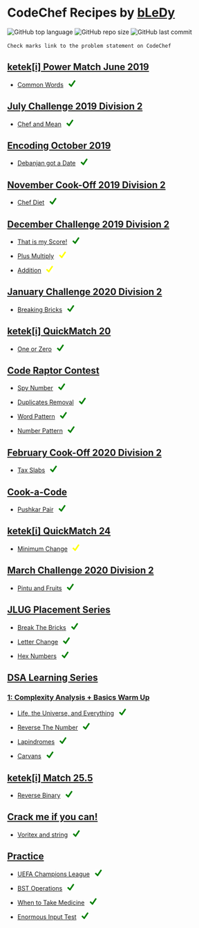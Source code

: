 # CodeChef Recipes by [bLeDy](https://www.codechef.com/users/bledy)

![GitHub top language](https://img.shields.io/github/languages/top/ibledy/codechef-recipes)
![GitHub repo size](https://img.shields.io/github/repo-size/ibledy/codechef-recipes)
![GitHub last commit](https://img.shields.io/github/last-commit/ibledy/codechef-recipes)

`Check marks link to the problem statement on CodeChef`

## [ketek[i] Power Match June 2019](https://www.codechef.com/KQ162019)

- [Common Words](KQ162019/QM16A/main.py) &nbsp; [![green_check]](https://www.codechef.com/KQ162019/problems/QM16A)


## [July Challenge 2019 Division 2](https://www.codechef.com/JULY19B)

- [Chef and Mean](JULY19B/CHFM/main.py) &nbsp; [![green_check]](https://www.codechef.com/JULY19B/problems/CHFM)


## [Encoding October 2019](https://www.codechef.com/ENOC2019)

- [Debanjan got a Date](ENOC2019/EN123/main.py) &nbsp; [![green_check]](https://www.codechef.com/ENOC2019/problems/EN123)


## [November Cook-Off 2019 Division 2](https://www.codechef.com/COOK112B)

- [Chef Diet](COOK112B/DIET/main.py) &nbsp; [![green_check]](https://www.codechef.com/COOK112B/problems/DIET)


## [December Challenge 2019 Division 2](https://www.codechef.com/DEC19B)

- [That is my Score!](DEC19B/WATSCORE/main.py) &nbsp; [![green_check]](https://www.codechef.com/DEC19B/problems/WATSCORE)

- [Plus Multiply](DEC19B/PLMU/main.py) &nbsp; [![yellow_check]](https://www.codechef.com/DEC19B/problems/PLMU)

- [Addition](DEC19B/BINADD/main.py) &nbsp; [![yellow_check]](https://www.codechef.com/DEC19B/problems/BINADD)


## [January Challenge 2020 Division 2](https://www.codechef.com/JAN20B)

- [Breaking Bricks](JAN20B/BRKBKS/main.py) &nbsp; [![green_check]](https://www.codechef.com/JAN20B/problems/BRKBKS)


## [ketek[i] QuickMatch 20](https://www.codechef.com/QM202020)

- [One or Zero](QM202020/QM20A/main.py) &nbsp; [![green_check]](https://www.codechef.com/QM202020/problems/QM20A)


## [Code Raptor Contest](https://www.codechef.com/CRPC2020)

- [Spy Number](CRPC2020/SPY05/main.py) &nbsp; [![green_check]](https://www.codechef.com/CRPC2020/problems/SPY05)

- [Duplicates Removal](CRPC2020/REMDUP01/main.py) &nbsp; [![green_check]](https://www.codechef.com/CRPC2020/problems/REMDUP01)

- [Word Pattern](CRPC2020/WOPAT04/main.py) &nbsp; [![green_check]](https://www.codechef.com/CRPC2020/problems/WOPAT04)

- [Number Pattern](CRPC2020/NUMPAT02/main.py) &nbsp; [![green_check]](https://www.codechef.com/CRPC2020/problems/NUMPAT02)


## [February Cook-Off 2020 Division 2](https://www.codechef.com/COOK115B)

- [Tax Slabs](COOK115B/SLAB/main.py) &nbsp; [![green_check]](https://www.codechef.com/COOK115B/problems/SLAB)


## [Cook-a-Code](https://www.codechef.com/CACD2020)

- [Pushkar Pair](CACD2020/PPPR/main.py) &nbsp; [![green_check]](https://www.codechef.com/CACD2020/problems/PPPR)


## [ketek[i] QuickMatch 24](https://www.codechef.com/QM242020)

- [Minimum Change](QM242020/KQM24A/main.py) &nbsp; [![yellow_check]](https://www.codechef.com/QM242020/problems/KQM24A)


## [March Challenge 2020 Division 2](https://www.codechef.com/MARCH20B)

- [Pintu and Fruits](MARCH20B/CHPINTU/main.py) &nbsp; [![green_check]](https://www.codechef.com/MARCH20B/problems/CHPINTU)


## [JLUG Placement Series](https://www.codechef.com/JLUG2020)

- [Break The Bricks](JLUG2020/BRKTBRK/main.py) &nbsp; [![green_check]](https://www.codechef.com/JLUG2020/problems/BRKTBRK)

- [Letter Change](JLUG2020/LTRCHNG/main.py) &nbsp; [![green_check]](https://www.codechef.com/JLUG2020/problems/LTRCHNG)

- [Hex Numbers](JLUG2020/HXTDC/main.py) &nbsp; [![green_check]](https://www.codechef.com/JLUG2020/problems/HXTDC)


## [DSA Learning Series](https://www.codechef.com/LEARNDSA)

### [1: Complexity Analysis + Basics Warm Up](https://www.codechef.com/LRNDSA01)

- [Life, the Universe, and Everything](LEARNDSA/LRNDSA01/TEST/main.py) &nbsp; [![green_check]](https://www.codechef.com/LRNDSA01/problems/TEST)

- [Reverse The Number](LEARNDSA/LRNDSA01/FLOW007/main.py) &nbsp; [![green_check]](https://www.codechef.com/LRNDSA01/problems/FLOW007)

- [Lapindromes](LEARNDSA/LRNDSA01/LAPIN/main.py) &nbsp; [![green_check]](https://www.codechef.com/LRNDSA01/problems/LAPIN)

- [Carvans](LEARNDSA/LRNDSA01/CARVANS/main.py) &nbsp; [![green_check]](https://www.codechef.com/LRNDSA01/problems/CARVANS)


## [ketek[i] Match 25.5](https://www.codechef.com/KM252020)

- [Reverse Binary](KM252020/QM25P5A/main.py) &nbsp; [![green_check]](https://www.codechef.com/KM252020/problems/QM25P5A)


## [Crack me if you can!](https://www.codechef.com/CMYC2020)

- [Voritex and string](CMYC2020/CXORJ/main.py) &nbsp; [![green_check]](https://www.codechef.com/CMYC2020/problems/CXORJ)


## [Practice](https://www.codechef.com/problems/school)

- [UEFA Champions League](PRACTICE/UCL/main.py) &nbsp; [![green_check]](https://www.codechef.com/problems/UCL)

- [BST Operations](PRACTICE/BSTOPS/main.py) &nbsp; [![green_check]](https://www.codechef.com/problems/BSTOPS)

- [When to Take Medicine](PRACTICE/MEDIC/main.py) &nbsp; [![green_check]](https://www.codechef.com/problems/MEDIC)

- [Enormous Input Test](PRACTICE/INTEST/main.py) &nbsp; [![green_check]](https://www.codechef.com/problems/INTEST)


[yellow_check]: assets/yellow_check.png "Partially Solved (link to problem)"
[green_check]: assets/green_check.png "Fully Solved (link to problem)"
